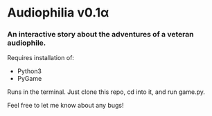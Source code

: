 # Audiophilia v0.1α
### An interactive story about the adventures of a veteran audiophile.

Requires installation of:
- Python3
- PyGame

Runs in the terminal. Just clone this repo, cd into it, and run game.py. 

Feel free to let me know about any bugs!
